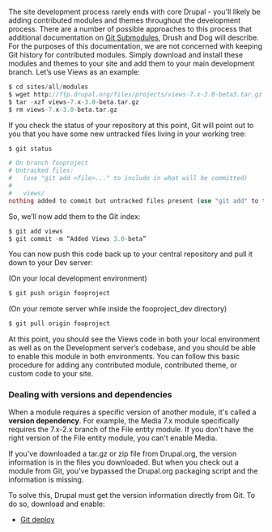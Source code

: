 The site development process rarely ends with core Drupal - you'll likely be adding contributed modules and themes throughout the development process. There are a number of possible approaches to this process that additional documentation on [Git Submodules](#submodules), Drush and Dog will describe. For the purposes of this documentation, we are not concerned with keeping Git history for contributed modules. Simply download and install these modules and themes to your site and add them to your main development branch. Let’s use Views as an example:

```php
$ cd sites/all/modules
$ wget http://ftp.drupal.org/files/projects/views-7.x-3.0-beta3.tar.gz
$ tar -xzf views-7.x-3.0-beta.tar.gz
$ rm views-7.x-3.0-beta.tar.gz

```

If you check the status of your repository at this point, Git will point out to you that you have some new untracked files living in your working tree:

```php
$ git status

# On branch fooproject
# Untracked files:
#   (use "git add <file>..." to include in what will be committed)
#
#	views/
nothing added to commit but untracked files present (use "git add" to track)

```

So, we’ll now add them to the Git index:

```php
$ git add views
$ git commit -m “Added Views 3.0-beta”

```

You can now push this code back up to your central repository and pull it down to your Dev server:

(On your local development environment)

```php
$ git push origin fooproject

```

(On your remote server while inside the fooproject\_dev directory)

```php
$ git pull origin fooproject

```

At this point, you should see the Views code in both your local environment as well as on the Development server’s codebase, and you should be able to enable this module in both environments. You can follow this basic procedure for adding any contributed module, contributed theme, or custom code to your site.

### Dealing with versions and dependencies

When a module requires a specific version of another module, it's called a **version dependency**. For example, the Media 7.x module specifically requires the 7.x-2.x branch of the File entity module. If you don't have the right version of the File entity module, you can't enable Media.

If you've downloaded a tar.gz or zip file from Drupal.org, the version information is in the files you downloaded. But when you check out a module from Git, you've bypassed the Drupal.org packaging script and the information is missing.

To solve this, Drupal must get the version information directly from Git. To do so, download and enable:

* [Git deploy](https://www.drupal.org/project/git%5Fdeploy)